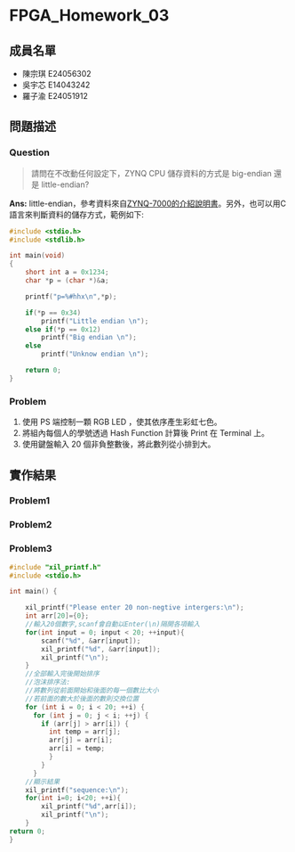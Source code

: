 # FPGA_Homework_03
## 成員名單
* 陳宗琪 E24056302
* 吳宇芯 E14043242
* 羅子渝 E24051912

## 問題描述
### Question
>請問在不改動任何設定下，ZYNQ CPU 儲存資料的方式是 big-endian 還是 little-endian?

**Ans:** little-endian，參考資料來自[ZYNQ-7000的介紹說明書](http://xilinx.eetrend.com/files-eetrend-xilinx/download/201306/4164-8456-zynqqianrushiyingjiankaifa.pdf)。另外，也可以用C語言來判斷資料的儲存方式，範例如下:
```c
#include <stdio.h>
#include <stdlib.h>

int main(void)
{
    short int a = 0x1234;
    char *p = (char *)&a;

    printf("p=%#hhx\n",*p);

    if(*p == 0x34)
        printf("Little endian \n");
    else if(*p == 0x12)
        printf("Big endian \n");
    else
        printf("Unknow endian \n");

    return 0;
}
```

### Problem
1. 使用 PS 端控制一顆 RGB LED ，使其依序產生彩虹七色。
2. 將組內每個人的學號透過 Hash Function 計算後 Print 在 Terminal 上。
3. 使用鍵盤輸入 20 個非負整數後，將此數列從小排到大。

## 實作結果
### Problem1
### Problem2
### Problem3
```c
#include "xil_printf.h"
#include <stdio.h>

int main() {

    xil_printf("Please enter 20 non-negtive intergers:\n");
    int arr[20]={0};
    //輸入20個數字,scanf會自動以Enter(\n)隔開各項輸入
    for(int input = 0; input < 20; ++input){
    	scanf("%d", &arr[input]);
    	xil_printf("%d", &arr[input]);
    	xil_printf("\n");
    }
    //全部輸入完後開始排序
    //泡沫排序法:
    //將數列從前面開始和後面的每一個數比大小
    //若前面的數大於後面的數則交換位置
    for (int i = 0; i < 20; ++i) {
      for (int j = 0; j < i; ++j) {
        if (arr[j] > arr[i]) {
          int temp = arr[j];
          arr[j] = arr[i];
          arr[i] = temp;
          }
        }
      }
    //顯示結果
    xil_printf("sequence:\n");
    for(int i=0; i<20; ++i){
    	xil_printf("%d",arr[i]);
    	xil_printf("\n");
    }
return 0;
}
```
